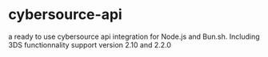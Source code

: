 # cybersource-api
a ready to use cybersource api integration for Node.js and Bun.sh. Including 3DS functionnality support version 2.10 and 2.2.0
